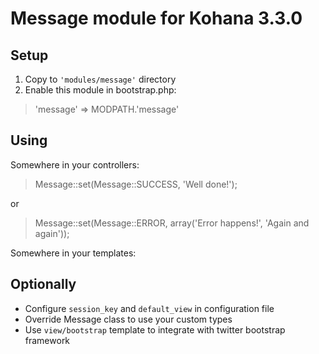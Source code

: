 # Message module for Kohana 3.3.0

## Setup
1. Copy to `'modules/message'` directory
2. Enable this module in bootstrap.php: 
>'message'  => MODPATH.'message'

## Using
Somewhere in your controllers:
>Message::set(Message::SUCCESS, 'Well done!');

or

>Message::set(Message::ERROR, array('Error happens!', 'Again and again'));

Somewhere in your templates:
><?php Message::render(); ?>

## Optionally
* Configure `session_key` and `default_view` in configuration file
* Override Message class to use your custom types
* Use `view/bootstrap` template to integrate with twitter bootstrap framework